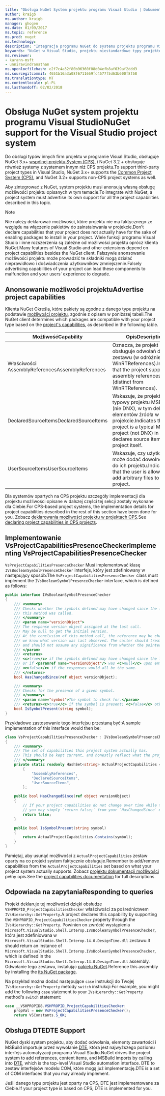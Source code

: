 ```yaml
---
title: "Obsługa NuGet System projektu programu Visual Studio | Dokumentacja firmy Microsoft"
author: kraigb
ms.author: kraigb
manager: ghogen
ms.date: 01/09/2017
ms.topic: reference
ms.prod: nuget
ms.technology: 
description: "Integracja programu NuGet do systemu projektu programu Visual Studio dla typów projektów innych firm."
keywords: "NuGet w Visual Studio, projektu niestandardowe typy projektów Visual Studio"
ms.reviewer:
- karann-msft
- unniravindranathan
ms.openlocfilehash: e2f7c4a32f80b96360f08d04efb8af639af2ddd3
ms.sourcegitcommit: 4651b16a3a08f6711669fc4577f5d63b600f8f58
ms.translationtype: MT
ms.contentlocale: pl-PL
ms.lasthandoff: 02/02/2018
---
```

# <a name="nuget-support-for-the-visual-studio-project-system"></a><span data-ttu-id="02f04-104">Obsługa NuGet system projektu programu Visual Studio</span><span class="sxs-lookup"><span data-stu-id="02f04-104">NuGet support for the Visual Studio project system</span></span>

<span data-ttu-id="02f04-105">Do obsługi typów innych firm projektu w programie Visual Studio, obsługuje NuGet 3.x+ [wspólnej projektu System (CPS)](https://github.com/Microsoft/VSProjectSystem/blob/master/doc/overview/intro.md), i NuGet 3.2 + obsługuje również systemy z systemem innym niż CPS projektu.</span><span class="sxs-lookup"><span data-stu-id="02f04-105">To support third-party project types in Visual Studio, NuGet 3.x+ supports the [Common Project System (CPS)](https://github.com/Microsoft/VSProjectSystem/blob/master/doc/overview/intro.md), and NuGet 3.2+ supports non-CPS project systems as well.</span></span>

<span data-ttu-id="02f04-106">Aby zintegrować z NuGet, system projektu musi anonsują własną obsługę możliwości projektu opisanych w tym temacie.</span><span class="sxs-lookup"><span data-stu-id="02f04-106">To integrate with NuGet, a project system must advertise its own support for all the project capabilities described in this topic.</span></span>

> [!Note]
> <span data-ttu-id="02f04-107">Nie należy deklarować możliwości, które projektu nie ma faktycznego ze względu na włączenie pakietów do zainstalowania w projekcie.</span><span class="sxs-lookup"><span data-stu-id="02f04-107">Don't declare capabilities that your project does not actually have for the sake of enabling packages to install in your project.</span></span> <span data-ttu-id="02f04-108">Wiele funkcji programu Visual Studio i inne rozszerzenia są zależne od możliwości projektu oprócz klienta NuGet.</span><span class="sxs-lookup"><span data-stu-id="02f04-108">Many features of Visual Studio and other extensions depend on project capabilities besides the NuGet client.</span></span> <span data-ttu-id="02f04-109">Fałszywie anonsowanie możliwości projektu może prowadzić te składniki mogą działać nieprawidłowo i doświadczenia użytkowników zmniejszenie.</span><span class="sxs-lookup"><span data-stu-id="02f04-109">Falsely advertising capabilities of your project can lead these components to malfunction and your users' experience to degrade.</span></span>

## <a name="advertise-project-capabilities"></a><span data-ttu-id="02f04-110">Anonsowanie możliwości projektu</span><span class="sxs-lookup"><span data-stu-id="02f04-110">Advertise project capabilities</span></span>

<span data-ttu-id="02f04-111">Klienta NuGet Określa, które pakiety są zgodne z danego typu projektu na podstawie [możliwości projektu](https://github.com/Microsoft/VSProjectSystem/blob/master/doc/overview/about_project_capabilities.md), zgodnie z opisem w poniższej tabeli.</span><span class="sxs-lookup"><span data-stu-id="02f04-111">The NuGet client determines which packages are compatible with your project type based on the [project's capabilities](https://github.com/Microsoft/VSProjectSystem/blob/master/doc/overview/about_project_capabilities.md), as described in the following table.</span></span>

| <span data-ttu-id="02f04-112">Możliwość</span><span class="sxs-lookup"><span data-stu-id="02f04-112">Capability</span></span> | <span data-ttu-id="02f04-113">Opis</span><span class="sxs-lookup"><span data-stu-id="02f04-113">Description</span></span> |
| --- | --- |
| <span data-ttu-id="02f04-114">Właściwości AssemblyReferences</span><span class="sxs-lookup"><span data-stu-id="02f04-114">AssemblyReferences</span></span> | <span data-ttu-id="02f04-115">Oznacza, że projekt obsługuje odwołań do zestawu (w odróżnieniu od WinRTReferences).</span><span class="sxs-lookup"><span data-stu-id="02f04-115">Indicates that the project supports assembly references (distinct from WinRTReferences).</span></span> |
| <span data-ttu-id="02f04-116">DeclaredSourceItems</span><span class="sxs-lookup"><span data-stu-id="02f04-116">DeclaredSourceItems</span></span> | <span data-ttu-id="02f04-117">Wskazuje, że projekt jest typowy projektu MSBuild (nie DNX), w tym deklaruje elementów źródła w samym projekcie.</span><span class="sxs-lookup"><span data-stu-id="02f04-117">Indicates that the project is a typical MSBuild project (not DNX) in that it declares source items in the project itself.</span></span> |
| <span data-ttu-id="02f04-118">UserSourceItems</span><span class="sxs-lookup"><span data-stu-id="02f04-118">UserSourceItems</span></span>|<span data-ttu-id="02f04-119">Wskazuje, czy użytkownik może dodać dowolne pliki do ich projektu.</span><span class="sxs-lookup"><span data-stu-id="02f04-119">Indicates that the user is allowed to add arbitrary files to their project.</span></span> |

<span data-ttu-id="02f04-120">Dla systemów opartych na CPS projektu szczegóły implementacji dla projektu możliwości opisane w dalszej części tej sekcji zostały wykonane dla Ciebie.</span><span class="sxs-lookup"><span data-stu-id="02f04-120">For CPS-based project systems, the implementation details for project capabilities described in the rest of this section have been done for you.</span></span> <span data-ttu-id="02f04-121">Zobacz [deklarowania możliwości projektu w projektach CPS](https://github.com/Microsoft/VSProjectSystem/blob/master/doc/overview/about_project_capabilities.md#how-to-declare-project-capabilities-in-your-project).</span><span class="sxs-lookup"><span data-stu-id="02f04-121">See [declaring project capabilities in CPS projects](https://github.com/Microsoft/VSProjectSystem/blob/master/doc/overview/about_project_capabilities.md#how-to-declare-project-capabilities-in-your-project).</span></span>

## <a name="implementing-vsprojectcapabilitiespresencechecker"></a><span data-ttu-id="02f04-122">Implementowanie VsProjectCapabilitiesPresenceChecker</span><span class="sxs-lookup"><span data-stu-id="02f04-122">Implementing VsProjectCapabilitiesPresenceChecker</span></span>

<span data-ttu-id="02f04-123">`VsProjectCapabilitiesPresenceChecker` Musi implementować klasę `IVsBooleanSymbolPresenceChecker` interfejs, który jest zdefiniowany w następujący sposób:</span><span class="sxs-lookup"><span data-stu-id="02f04-123">The `VsProjectCapabilitiesPresenceChecker` class must implement the `IVsBooleanSymbolPresenceChecker` interface, which is defined as follows:</span></span>

```cs
public interface IVsBooleanSymbolPresenceChecker
{
    /// <summary>
    /// Checks whether the symbols defined may have changed since the last time
    /// this method was called.
    /// </summary>
    /// <param name="versionObject">
    /// The response version object assigned at the last call.
    /// May be null to get the initial version.
    /// At the conclusion of this method call, the reference may be changed so that on a subsequent call
    /// we know what version was last observed. The caller should treat this value as an opaque object,
    /// and should not assume any significance from whether the pointer changed or not.
    /// </param>
    /// <returns>
    /// <c>true</c> if the symbols defined may have changed since the last call to this method
    /// or if <paramref name="versionObject"/> was <c>null</c> upon entering this method.
    /// <c>false</c> if the responses would all be the same.
    /// </returns>
    bool HasChangedSince(ref object versionObject);

    /// <summary>
    /// Checks for the presence of a given symbol.
    /// </summary>
    /// <param name="symbol">The symbol to check for.</param>
    /// <returns><c>true</c> if the symbol is present; <c>false</c> otherwise.</returns>
    bool IsSymbolPresent(string symbol);
}
```

<span data-ttu-id="02f04-124">Przykładowe zastosowanie tego interfejsu przestaną być:</span><span class="sxs-lookup"><span data-stu-id="02f04-124">A sample implementation of this interface would then be:</span></span>

```cs
class VsProjectCapabilitiesPresenceChecker : IVsBooleanSymbolPresenceChecker
{
    /// <summary>
    /// The set of capabilities this project system actually has.
    /// This should be kept current, and honestly reflect what the project can do.
    /// </summary>
    private static readonly HashSet<string> ActualProjectCapabilities = new HashSet<string>(StringComparer.OrdinalIgnoreCase)
        {
            "AssemblyReferences",
            "DeclaredSourceItems",
            "UserSourceItems",
        };

    public bool HasChangedSince(ref object versionObject)
    {
        // If your project capabilities do not change over time while the project is open,
        // you may simply `return false;` from your `HasChangedSince` method.
        return false;
    }

    public bool IsSymbolPresent(string symbol)
    {
        return ActualProjectCapabilities.Contains(symbol);
    }
}
```

<span data-ttu-id="02f04-125">Pamiętaj, aby usunąć możliwości z `ActualProjectCapabilities` zestaw oparty na co projekt system faktycznie obsługuje.</span><span class="sxs-lookup"><span data-stu-id="02f04-125">Remember to add/remove capabilities from the `ActualProjectCapabilities` set based on what your project system actually supports.</span></span> <span data-ttu-id="02f04-126">Zobacz [projektu dokumentacji możliwości](https://github.com/Microsoft/VSProjectSystem/blob/master/doc/overview/project_capabilities.md) pełny opis.</span><span class="sxs-lookup"><span data-stu-id="02f04-126">See the [project capabilities documentation](https://github.com/Microsoft/VSProjectSystem/blob/master/doc/overview/project_capabilities.md) for full descriptions.</span></span>

## <a name="responding-to-queries"></a><span data-ttu-id="02f04-127">Odpowiada na zapytania</span><span class="sxs-lookup"><span data-stu-id="02f04-127">Responding to queries</span></span>

<span data-ttu-id="02f04-128">Projekt deklaruje tej możliwości dzięki obsłudze `VSHPROPID_ProjectCapabilitiesChecker` właściwości za pośrednictwem `IVsHierarchy::GetProperty`.</span><span class="sxs-lookup"><span data-stu-id="02f04-128">A project declares this capability by supporting the  `VSHPROPID_ProjectCapabilitiesChecker` property through the `IVsHierarchy::GetProperty`.</span></span> <span data-ttu-id="02f04-129">Powinien on zwrócić wystąpienia `Microsoft.VisualStudio.Shell.Interop.IVsBooleanSymbolPresenceChecker`, która jest zdefiniowana w `Microsoft.VisualStudio.Shell.Interop.14.0.DesignTime.dll` zestawu.</span><span class="sxs-lookup"><span data-stu-id="02f04-129">It should return an instance of `Microsoft.VisualStudio.Shell.Interop.IVsBooleanSymbolPresenceChecker`, which is defined in the `Microsoft.VisualStudio.Shell.Interop.14.0.DesignTime.dll` assembly.</span></span> <span data-ttu-id="02f04-130">Odwołanie tego zestawu, instalując [pakietu NuGet](https://www.nuget.org/packages/Microsoft.VisualStudio.Shell.Interop.14.0.DesignTime).</span><span class="sxs-lookup"><span data-stu-id="02f04-130">Reference this assembly by installing the [its NuGet package](https://www.nuget.org/packages/Microsoft.VisualStudio.Shell.Interop.14.0.DesignTime).</span></span>

<span data-ttu-id="02f04-131">Na przykład można dodać następujące `case` instrukcji do Twojej `IVsHierarchy::GetProperty` metody `switch` instrukcji:</span><span class="sxs-lookup"><span data-stu-id="02f04-131">For example, you might add the following `case` statement to your `IVsHierarchy::GetProperty` method's `switch` statement:</span></span>

```cs
case __VSHPROPID8.VSHPROPID_ProjectCapabilitiesChecker:
    propVal = new VsProjectCapabilitiesPresenceChecker();
    return VSConstants.S_OK;
```

## <a name="dte-support"></a><span data-ttu-id="02f04-132">Obsługa DTE</span><span class="sxs-lookup"><span data-stu-id="02f04-132">DTE Support</span></span>

<span data-ttu-id="02f04-133">NuGet dyski system projektu, aby dodać odwołania, elementy zawartości i MSBuild importuje przez wywołanie [DTE](/dotnet/api/envdte.dte?view=visualstudiosdk-2017), która jest najwyższego poziomu interfejs automatyzacji programu Visual Studio.</span><span class="sxs-lookup"><span data-stu-id="02f04-133">NuGet drives the project system to add references, content items, and MSBuild imports by calling into [DTE](/dotnet/api/envdte.dte?view=visualstudiosdk-2017), which is the top-level Visual Studio automation interface.</span></span> <span data-ttu-id="02f04-134">DTE to zestaw interfejsów modelu COM, które mogą już implementację.</span><span class="sxs-lookup"><span data-stu-id="02f04-134">DTE is a set of COM interfaces that you may already implement.</span></span>

<span data-ttu-id="02f04-135">Jeśli danego typu projektu jest oparty na CPS, DTE jest implementowane za Ciebie.</span><span class="sxs-lookup"><span data-stu-id="02f04-135">If your project type is based on CPS, DTE is implemented for you.</span></span>
